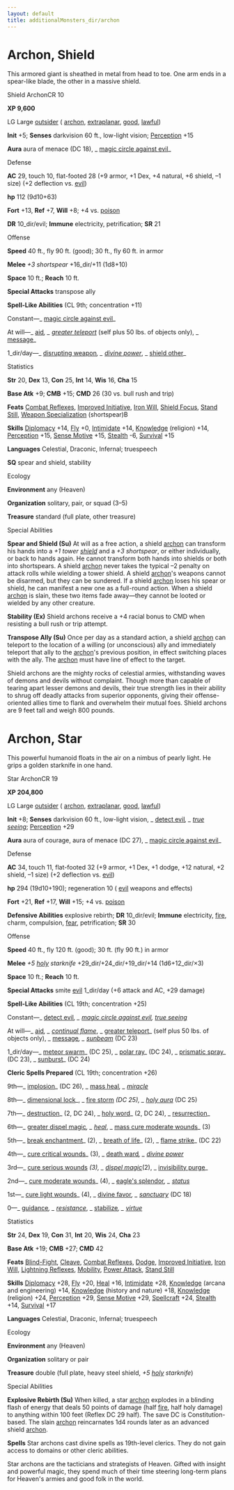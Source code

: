 ```yaml
---
layout: default
title: additionalMonsters_dir/archon
---
```

# Archon, Shield

This armored giant is sheathed in metal from head to toe. One arm ends in a spear-like blade, the other in a massive shield.

Shield ArchonCR 10

**XP 9,600**

LG Large [outsider](../monsters_dir/creatureTypes#_outsider) ( [archon](../monsters_dir/creatureTypes#_archon-subtype), [extraplanar](../monsters_dir/creatureTypes#_extraplanar-subtype), [good](../monsters_dir/creatureTypes#_good-subtype), [lawful](../monsters_dir/creatureTypes#_lawful-subtype))

**Init** +5; **Senses** darkvision 60 ft., low-light vision; [Perception](../additionalMonsters_dir/../skills_dir/perception#_perception) +15

**Aura** aura of menace (DC 18), _ [magic circle against evil](../additionalMonsters_dir/../spells_dir/magicCircleAgainstEvil#_magic-circle-against-evil)_

Defense

**AC** 29, touch 10, flat-footed 28 (+9 armor, +1 Dex, +4 natural, +6 shield, –1 size) (+2 deflection vs. [evil](../monsters_dir/creatureTypes#_evil-subtype))

**hp** 112 (9d10+63)

**Fort** +13, **Ref** +7, **Will** +8; +4 vs. [poison](../monsters_dir/universalMonsterRules#_poison-(ex-or-su))

**DR** 10_dir/evil; **Immune** electricity, petrification; **SR** 21

Offense

**Speed** 40 ft., fly 90 ft. (good); 30 ft., fly 60 ft. in armor

**Melee** _+3 shortspear_ +16_dir/+11 (1d8+10)

**Space** 10 ft.; **Reach** 10 ft.

**Special Attacks** transpose ally

**Spell-Like Abilities** (CL 9th; concentration +11)

Constant—_ [magic circle against evil](../additionalMonsters_dir/../spells_dir/magicCircleAgainstEvil#_magic-circle-against-evil)_

At will—_ [aid](../additionalMonsters_dir/../spells_dir/aid#_aid)_, _ [greater teleport](../additionalMonsters_dir/../spells_dir/teleport#_teleport-greater)_ (self plus 50 lbs. of objects only), _ [message](../additionalMonsters_dir/../spells_dir/message#_message)_

1_dir/day—_ [disrupting weapon](../additionalMonsters_dir/../spells_dir/disruptingWeapon#_disrupting-weapon)_, _ [divine power](../additionalMonsters_dir/../spells_dir/divinePower#_divine-power)_, _ [shield other](../additionalMonsters_dir/../spells_dir/shieldOther#_shield-other)_

Statistics

**Str** 20, **Dex** 13, **Con** 25, **Int** 14, **Wis** 16, **Cha** 15

**Base Atk** +9; **CMB** +15; **CMD** 26 (30 vs. bull rush and trip)

**Feats** [Combat Reflexes](../additionalMonsters_dir/../feats#_combat-reflexes), [Improved Initiative](../additionalMonsters_dir/../feats#_improved-initiative), [Iron Will](../additionalMonsters_dir/../feats#_iron-will), [Shield Focus](../additionalMonsters_dir/../feats#_shield-focus), [Stand Still](../additionalMonsters_dir/../feats#_stand-still), [Weapon Specialization](../additionalMonsters_dir/../feats#_weapon-specialization) (shortspear)B

**Skills** [Diplomacy](../additionalMonsters_dir/../skills_dir/diplomacy#_diplomacy) +14, [Fly](../additionalMonsters_dir/../skills_dir/fly#_fly) +0, [Intimidate](../additionalMonsters_dir/../skills_dir/intimidate#_intimidate) +14, [Knowledge](../additionalMonsters_dir/../skills_dir/knowledge#_knowledge) (religion) +14, [Perception](../additionalMonsters_dir/../skills_dir/perception#_perception) +15, [Sense Motive](../additionalMonsters_dir/../skills_dir/senseMotive#_sense-motive) +15, [Stealth](../additionalMonsters_dir/../skills_dir/stealth#_stealth) -6, [Survival](../additionalMonsters_dir/../skills_dir/survival#_survival) +15

**Languages** Celestial, Draconic, Infernal; truespeech

**SQ** spear and shield, stability

Ecology

**Environment** any (Heaven)

**Organization** solitary, pair, or squad (3–5)

**Treasure** standard (full plate, other treasure)

Special Abilities

**Spear and Shield (Su)** At will as a free action, a shield [archon](../monsters_dir/creatureTypes#_archon-subtype) can transform his hands into a _+1 tower [shield](../additionalMonsters_dir/../spells_dir/shield#_shield)_ and a _+3 shortspear_, or either individually, or back to hands again. He cannot transform both hands into shields or both into shortspears. A shield [archon](../monsters_dir/creatureTypes#_archon-subtype) never takes the typical –2 penalty on attack rolls while wielding a tower shield. A shield [archon](../monsters_dir/creatureTypes#_archon-subtype)'s weapons cannot be disarmed, but they can be sundered. If a shield [archon](../monsters_dir/creatureTypes#_archon-subtype) loses his spear or shield, he can manifest a new one as a full-round action. When a shield [archon](../monsters_dir/creatureTypes#_archon-subtype) is slain, these two items fade away—they cannot be looted or wielded by any other creature.

**Stability (Ex)** Shield archons receive a +4 racial bonus to CMD when resisting a bull rush or trip attempt.

**Transpose Ally (Su)** Once per day as a standard action, a shield [archon](../monsters_dir/creatureTypes#_archon-subtype) can teleport to the location of a willing (or unconscious) ally and immediately teleport that ally to the [archon](../monsters_dir/creatureTypes#_archon-subtype)'s previous position, in effect switching places with the ally. The [archon](../monsters_dir/creatureTypes#_archon-subtype) must have line of effect to the target.

Shield archons are the mighty rocks of celestial armies, withstanding waves of demons and devils without complaint. Though more than capable of tearing apart lesser demons and devils, their true strength lies in their ability to shrug off deadly attacks from superior opponents, giving their offense-oriented allies time to flank and overwhelm their mutual foes. Shield archons are 9 feet tall and weigh 800 pounds.

# Archon, Star

This powerful humanoid floats in the air on a nimbus of pearly light. He grips a golden starknife in one hand.

Star ArchonCR 19

**XP 204,800**

LG Large [outsider](../monsters_dir/creatureTypes#_outsider) ( [archon](../monsters_dir/creatureTypes#_archon-subtype), [extraplanar](../monsters_dir/creatureTypes#_extraplanar-subtype), [good](../monsters_dir/creatureTypes#_good-subtype), [lawful](../monsters_dir/creatureTypes#_lawful-subtype))

**Init** +8; **Senses** darkvision 60 ft., low-light vision, _ [detect evil](../additionalMonsters_dir/../spells_dir/detectEvil#_detect-evil)_, _ [true seeing](../additionalMonsters_dir/../spells_dir/trueSeeing#_true-seeing)_; [Perception](../additionalMonsters_dir/../skills_dir/perception#_perception) +29

**Aura** aura of courage, aura of menace (DC 27), _ [magic circle against evil](../additionalMonsters_dir/../spells_dir/magicCircleAgainstEvil#_magic-circle-against-evil)_

Defense

**AC** 34, touch 11, flat-footed 32 (+9 armor, +1 Dex, +1 dodge, +12 natural, +2 shield, –1 size) (+2 deflection vs. [evil](../monsters_dir/creatureTypes#_evil-subtype))

**hp** 294 (19d10+190); regeneration 10 ( [evil](../monsters_dir/creatureTypes#_evil-subtype) weapons and effects)

**Fort** +21, **Ref** +17, **Will** +15; +4 vs. [poison](../monsters_dir/universalMonsterRules#_poison-(ex-or-su))

**Defensive Abilities** explosive rebirth; **DR** 10_dir/evil; **Immune** electricity, [fire](../monsters_dir/creatureTypes#_fire-subtype), charm, compulsion, [fear](../monsters_dir/universalMonsterRules#_fear-(su-or-sp)), petrification; **SR** 30

Offense

**Speed** 40 ft., fly 120 ft. (good); 30 ft. (fly 90 ft.) in armor

**Melee** _+5 [holy](../additionalMonsters_dir/../magicItems_dir/weapons#_weapons-holy) starknife_ +29_dir/+24_dir/+19_dir/+14 (1d6+12_dir/×3)

**Space** 10 ft.; **Reach** 10 ft.

**Special Attacks** smite [evil](../monsters_dir/creatureTypes#_evil-subtype) 1_dir/day (+6 attack and AC, +29 damage)

**Spell-Like Abilities** (CL 19th; concentration +25)

Constant—_ [detect evil](../additionalMonsters_dir/../spells_dir/detectEvil#_detect-evil)_, _ [magic circle against evil](../additionalMonsters_dir/../spells_dir/magicCircleAgainstEvil#_magic-circle-against-evil), [true seeing](../additionalMonsters_dir/../spells_dir/trueSeeing#_true-seeing)_

At will—_ [aid](../additionalMonsters_dir/../spells_dir/aid#_aid)_, _ [continual flame](../additionalMonsters_dir/../spells_dir/continualFlame#_continual-flame)_, _ [greater teleport](../additionalMonsters_dir/../spells_dir/teleport#_teleport-greater)_ (self plus 50 lbs. of objects only), _ [message](../additionalMonsters_dir/../spells_dir/message#_message)_, _ [sunbeam](../additionalMonsters_dir/../spells_dir/sunbeam#_sunbeam)_ (DC 23)

1_dir/day—_ [meteor swarm](../additionalMonsters_dir/../spells_dir/meteorSwarm#_meteor-swarm)_ (DC 25), _ [polar ray](../additionalMonsters_dir/../spells_dir/polarRay#_polar-ray)_ (DC 24), _ [prismatic spray](../additionalMonsters_dir/../spells_dir/prismaticSpray#_prismatic-spray)_ (DC 23), _ [sunburst](../additionalMonsters_dir/../spells_dir/sunburst#_sunburst)_ (DC 24)

**Cleric Spells Prepared** (CL 19th; concentration +26)

9th—_ [implosion](../additionalMonsters_dir/../spells_dir/implosion#_implosion)_ (DC 26), _ [mass heal](../additionalMonsters_dir/../spells_dir/heal#_heal-mass)_, _ [miracle](../additionalMonsters_dir/../spells_dir/miracle#_miracle)_

8th—_ [dimensional lock](../additionalMonsters_dir/../spells_dir/dimensionalLock#_dimensional-lock)_, _ [fire storm](../additionalMonsters_dir/../spells_dir/fireStorm#_fire-storm) _(DC 25), _ [holy aura](../additionalMonsters_dir/../spells_dir/holyAura#_holy-aura)_ (DC 25)

7th—_ [destruction](../additionalMonsters_dir/../spells_dir/destruction#_destruction)_ (2, DC 24), _ [holy word](../additionalMonsters_dir/../spells_dir/holyWord#_holy-word)_ (2, DC 24), _ [resurrection](../additionalMonsters_dir/../spells_dir/resurrection#_resurrection)_

6th—_ [greater dispel magic](../additionalMonsters_dir/../spells_dir/dispelMagic#_dispel-magic-greater)_, _ [heal](../additionalMonsters_dir/../spells_dir/heal#_heal)_, _ [mass cure moderate wounds](../additionalMonsters_dir/../spells_dir/cureModerateWounds#_cure-moderate-wounds-mass)_ (3)

5th—_ [break enchantment](../additionalMonsters_dir/../spells_dir/breakEnchantment#_break-enchantment)_ (2), _ [breath of life](../additionalMonsters_dir/../spells_dir/breathOfLife#_breath-of-life)_ (2), _ [flame strike](../additionalMonsters_dir/../spells_dir/flameStrike#_flame-strike)_ (DC 22)

4th—_ [cure critical wounds](../additionalMonsters_dir/../spells_dir/cureCriticalWounds#_cure-critical-wounds)_ (3), _ [death ward](../additionalMonsters_dir/../spells_dir/deathWard#_death-ward)_, _ [divine power](../additionalMonsters_dir/../spells_dir/divinePower#_divine-power)_

3rd—_ [cure serious wounds](../additionalMonsters_dir/../spells_dir/cureSeriousWounds#_cure-serious-wounds) _(3), _ [dispel magic](../additionalMonsters_dir/../spells_dir/dispelMagic#_dispel-magic)_(2), _ [invisibility purge](../additionalMonsters_dir/../spells_dir/invisibilityPurge#_invisibility-purge)_

2nd—_ [cure moderate wounds](../additionalMonsters_dir/../spells_dir/cureModerateWounds#_cure-moderate-wounds)_ (4), _ [eagle's splendor](../additionalMonsters_dir/../spells_dir/eagleSSplendor#_eagle-s-splendor)_, _ [status](../additionalMonsters_dir/../spells_dir/status#_status)_

1st—_ [cure light wounds](../additionalMonsters_dir/../spells_dir/cureLightWounds#_cure-light-wounds)_ (4), _ [divine favor](../additionalMonsters_dir/../spells_dir/divineFavor#_divine-favor)_, _ [sanctuary](../additionalMonsters_dir/../spells_dir/sanctuary#_sanctuary)_ (DC 18)

0—_ [guidance](../additionalMonsters_dir/../spells_dir/guidance#_guidance)_, _ [resistance](../additionalMonsters_dir/../spells_dir/resistance#_resistance)_, _ [stabilize](../additionalMonsters_dir/../spells_dir/stabilize#_stabilize)_, _ [virtue](../additionalMonsters_dir/../spells_dir/virtue#_virtue)_

Statistics

**Str** 24, **Dex** 19, **Con** 31, **Int** 20, **Wis** 24, **Cha** 23

**Base Atk** +19; **CMB** +27; **CMD** 42

**Feats** [Blind-Fight](../additionalMonsters_dir/../feats#_blind-fight), [Cleave](../additionalMonsters_dir/../feats#_cleave), [Combat Reflexes](../additionalMonsters_dir/../feats#_combat-reflexes), [Dodge](../additionalMonsters_dir/../feats#_dodge), [Improved Initiative](../additionalMonsters_dir/../feats#_improved-initiative), [Iron Will](../additionalMonsters_dir/../feats#_iron-will), [Lightning Reflexes](../additionalMonsters_dir/../feats#_lightning-reflexes), [Mobility](../additionalMonsters_dir/../feats#_mobility), [Power Attack](../additionalMonsters_dir/../feats#_power-attack), [Stand Still](../additionalMonsters_dir/../feats#_stand-still)

**Skills** [Diplomacy](../additionalMonsters_dir/../skills_dir/diplomacy#_diplomacy) +28, [Fly](../additionalMonsters_dir/../skills_dir/fly#_fly) +20, [Heal](../additionalMonsters_dir/../skills_dir/heal#_heal) +16, [Intimidate](../additionalMonsters_dir/../skills_dir/intimidate#_intimidate) +28, [Knowledge](../additionalMonsters_dir/../skills_dir/knowledge#_knowledge) (arcana and engineering) +14, [Knowledge](../additionalMonsters_dir/../skills_dir/knowledge#_knowledge) (history and nature) +18, [Knowledge](../additionalMonsters_dir/../skills_dir/knowledge#_knowledge) (religion) +24, [Perception](../additionalMonsters_dir/../skills_dir/perception#_perception) +29, [Sense Motive](../additionalMonsters_dir/../skills_dir/senseMotive#_sense-motive) +29, [Spellcraft](../additionalMonsters_dir/../skills_dir/spellcraft#_spellcraft) +24, [Stealth](../additionalMonsters_dir/../skills_dir/stealth#_stealth) +14, [Survival](../additionalMonsters_dir/../skills_dir/survival#_survival) +17

**Languages** Celestial, Draconic, Infernal; truespeech

Ecology

**Environment** any (Heaven)

**Organization** solitary or pair

**Treasure** double (full plate, heavy steel shield, _+5 [holy](../additionalMonsters_dir/../magicItems_dir/weapons#_weapons-holy) starknife_)

Special Abilities

**Explosive Rebirth (Su)** When killed, a star [archon](../monsters_dir/creatureTypes#_archon-subtype) explodes in a blinding flash of energy that deals 50 points of damage (half [fire](../monsters_dir/creatureTypes#_fire-subtype), half holy damage) to anything within 100 feet (Reflex DC 29 half). The save DC is Constitution-based. The slain [archon](../monsters_dir/creatureTypes#_archon-subtype) reincarnates 1d4 rounds later as an advanced shield [archon](../monsters_dir/creatureTypes#_archon-subtype).

**Spells** Star archons cast divine spells as 19th-level clerics. They do not gain access to domains or other cleric abilities.

Star archons are the tacticians and strategists of Heaven. Gifted with insight and powerful magic, they spend much of their time steering long-term plans for Heaven's armies and good folk in the world.

